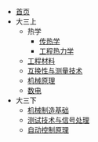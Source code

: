 - [首页](./)
- 大三上
  - 热学
    - [传热学](./summary/传热学.md)
    - [工程热力学](./summary/工程热力学.md)
  - [工程材料](./summary/工程材料.md)
  - [互换性与测量技术](./summary/互换性与测量技术.md)
  - [机械原理](./summary/机械原理.md)
  - [数电](./summary/数字电子技术基础.md)
- 大三下
  - [机械制造基础](https://dzylikecode.github.io/SCUT_3_Mechanical-Manufacturing-Fundamentals/#/)
  - [测试技术与信号处理](https://dzylikecode.github.io/SCUT_3_Test-Technology-and-Signal-Processing/#/)
  - [自动控制原理](./summary/自动控制原理.md)
